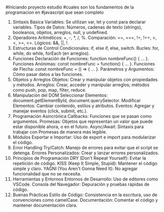 #Iniciando proyecto estudio
#cuales son los fundamentos de la programacion en #javascript que sean completo

1. Sintaxis Básica
Variables: Se utilizan var, let y const para declarar variables.
Tipos de Datos: Números, cadenas de texto (strings), booleanos, objetos, arreglos, null, y undefined.
2. Operadores
Aritméticos: +, -, *, /, %.
Comparación: ==, ===, !=, !==, >, <, >=, <=.
Lógicos: &&, ||, !.
3. Estructuras de Control
Condicionales: if, else if, else, switch.
Bucles: for, while, do while, forEach (en arreglos).
4. Funciones
Declaración de Funciones: function nombreFunc() { ... }.
Funciones Anónimas: const nombreFunc = function() { ... }.
Funciones de Flecha: const nombreFunc = () => { ... }.
Parámetros y Argumentos: Cómo pasar datos a las funciones.
5. Objetos y Arreglos
Objetos: Crear y manipular objetos con propiedades y métodos.
Arreglos: Crear, acceder y manipular arreglos; métodos como push, pop, map, filter, reduce.
6. Manipulación del DOM
Seleccionar Elementos: document.getElementById, document.querySelector.
Modificar Elementos: Cambiar contenido, estilos y atributos.
Eventos: Agregar y manejar eventos (click, submit, etc.).
7. Programación Asincrónica
Callbacks: Funciones que se pasan como argumentos.
Promesas: Objetos que representan un valor que puede estar disponible ahora, o en el futuro.
Async/Await: Sintaxis para trabajar con Promesas de manera más legible.
8. Módulos
Exportar e Importar: Uso de export e import para modularizar el código.
9. Error Handling
Try/Catch: Manejo de errores para evitar que el script se detenga.
Errores Personalizados: Crear y lanzar errores personalizados.
10. Principios de Programación
DRY (Don't Repeat Yourself): Evitar la repetición de código.
KISS (Keep It Simple, Stupid): Mantener el código simple y claro.
YAGNI (You Aren't Gonna Need It): No agregar funcionalidad que no se necesita.
11. Herramientas y Entornos
Entornos de Desarrollo: Uso de editores como VSCode.
Consola del Navegador: Depuración y pruebas rápidas de código.
12. Buenas Prácticas
Estilo de Código: Consistencia en la escritura, uso de convenciones como camelCase.
Documentación: Comentar el código y mantener documentación clara.